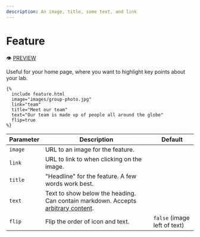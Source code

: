 ```yaml
---
description: An image, title, some text, and link
---
```


# Feature

:eye: [PREVIEW](https://greenelab.github.io/lab-website-template/testbed#feature)

Useful for your home page, where you want to highlight key points about your lab.

```liquid
{%
  include feature.html
  image="images/group-photo.jpg"
  link="team"
  title="Meet our team"
  text="Our team is made up of people all around the globe"
  flip=true
%}
```

| Parameter | Description                                                                                              | Default                      |
| --------- | -------------------------------------------------------------------------------------------------------- | ---------------------------- |
| `image`   | URL to an image for the feature.                                                                         |                              |
| `link`    | URL to link to when clicking on the image.                                                               |                              |
| `title`   | "Headline" for the feature. A few words work best.                                                       |                              |
| `text`    | Text to show below the heading. Can contain markdown. Accepts [arbitrary content](./#arbitrary-content). |                              |
| `flip`    | Flip the order of icon and text.                                                                         | `false` (image left of text) |

